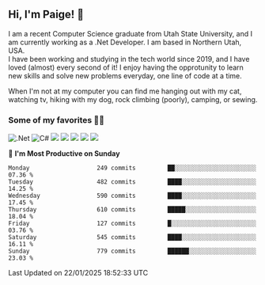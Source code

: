 ## Hi, I'm Paige! :vulcan_salute:

I am a recent Computer Science graduate from Utah State University, and I am currently working as a .Net Developer. I am based in Northern Utah, USA. \
I have been working and studying in the tech world since 2019, and I have loved (almost) every second of it! I enjoy having the opprotunity to learn new skills and solve new problems everyday, one line of code at a time.  

When I'm not at my computer you can find me hanging out with my cat, watching tv, hiking with my dog, rock climbing (poorly), camping, or sewing.  

### Some of my favorites :woman_technologist:
![.Net](https://img.shields.io/badge/.NET-5C2D91?style=for-the-badge&logo=.net&logoColor=white)
![C#](https://img.shields.io/badge/c%23-%23239120.svg?style=for-the-badge&logo=csharp&logoColor=white)
![](https://img.shields.io/badge/Laravel-FF2D20?style=for-the-badge&logo=laravel&logoColor=white) 
![](https://img.shields.io/badge/PHP-777BB4?style=for-the-badge&logo=php&logoColor=white)
![](https://img.shields.io/badge/Vue.js-35495E?style=for-the-badge&logo=vuedotjs&logoColor=4FC08D) 
![](https://img.shields.io/badge/MySQL-005C84?style=for-the-badge&logo=mysql&logoColor=white) 
![](https://img.shields.io/badge/Tailwind_CSS-38B2AC?style=for-the-badge&logo=tailwind-css&logoColor=white) 


<!--START_SECTION:waka-->
📅 **I'm Most Productive on Sunday** 

```text
Monday                   249 commits         ██░░░░░░░░░░░░░░░░░░░░░░░   07.36 % 
Tuesday                  482 commits         ████░░░░░░░░░░░░░░░░░░░░░   14.25 % 
Wednesday                590 commits         ████░░░░░░░░░░░░░░░░░░░░░   17.45 % 
Thursday                 610 commits         █████░░░░░░░░░░░░░░░░░░░░   18.04 % 
Friday                   127 commits         █░░░░░░░░░░░░░░░░░░░░░░░░   03.76 % 
Saturday                 545 commits         ████░░░░░░░░░░░░░░░░░░░░░   16.11 % 
Sunday                   779 commits         ██████░░░░░░░░░░░░░░░░░░░   23.03 % 
```



 Last Updated on 22/01/2025 18:52:33 UTC
<!--END_SECTION:waka-->
